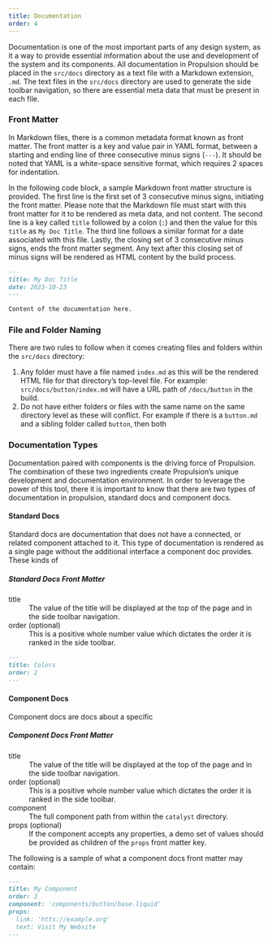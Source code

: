 ```yaml
---
title: Documentation
order: 4
---
```


Documentation is one of the most important parts of any design system, as it a way to provide essential information about the use and development of the system and its components. All documentation in Propulsion should be placed in the `src/docs` directory as a text file with a Markdown extension, `.md`. The text files in the `src/docs` directory are used to generate the side toolbar navigation, so there are essential meta data that must be present in each file.

### Front Matter

In Markdown files, there is a common metadata format known as front matter. The front matter is a key and value pair in YAML format, between a starting and ending line of three consecutive minus signs (`---`). It should be noted that YAML is a white-space sensitive format, which requires 2 spaces for indentation.

In the following code block, a sample Markdown front matter structure is provided. The first line is the first set of 3 consecutive minus signs, initiating the front matter. Please note that the Markdown file must start with this front matter for it to be rendered as meta data, and not content. The second line is a key called `title` followed by a colon (`:`) and then the value for this `title` as `My Doc Title`. The third line follows a similar format for a date associated with this file. Lastly, the closing set of 3 consecutive minus signs, ends the front matter segment. Any text after this closing set of minus signs will be rendered as HTML content by the build process.

```markdown
---
title: My Doc Title
date: 2023-10-23
---

Content of the documentation here.
```

### File and Folder Naming

There are two rules to follow when it comes creating files and folders within the `src/docs` directory:

1. Any folder must have a file named `index.md` as this will be the rendered HTML file for that directory’s top-level file. For example: `src/docs/button/index.md` will have a URL path of `/docs/button` in the build.
1. Do not have either folders or files with the same name on the same directory level as these will conflict. For example if there is a `button.md` and a sibling folder called `button`, then both

### Documentation Types

Documentation paired with components is the driving force of Propulsion. The combination of these two ingredients create Propulsion’s unique development and documentation environment. In order to leverage the power of this tool, there it is important to know that there are two types of documentation in propulsion, standard docs and component docs.

#### Standard Docs

Standard docs are documentation that does not have a connected, or related component attached to it. This type of documentation is rendered as a single page without the additional interface a component doc provides. These kinds of

##### Standard Docs Front Matter

<dl>
	<dt>title</dt>
	<dd>The value of the title will be displayed at the top of the page and in the side toolbar navigation.</dd>
	<dt>order (optional)</dt>
	<dd>This is a positive whole number value which dictates the order it is ranked in the side toolbar.</dd>
</dl>

```markdown
---
title: Colors
order: 2
---
```

#### Component Docs

Component docs are docs about a specific

##### Component Docs Front Matter

<dl>
	<dt>title</dt>
	<dd>The value of the title will be displayed at the top of the page and in the side toolbar navigation.</dd>
	<dt>order (optional)</dt>
	<dd>This is a positive whole number value which dictates the order it is ranked in the side toolbar.</dd>
	<dt>component</dt>
	<dd>The full component path from within the <code>catalyst</code> directory.</dd>
	<dt>props (optional)</dt>
	<dd>If the component accepts any properties, a demo set of values should be provided as children of the <code>props</code> front matter key.</dd>
</dl>

The following is a sample of what a component docs front matter may contain:

```markdown
---
title: My Component
order: 3
component: 'components/button/base.liquid'
props:
  link: 'htts://example.org'
  text: Visit My Website
---
```
